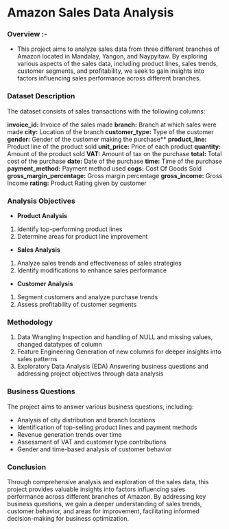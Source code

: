 # **Amazon Sales Data Analysis**
### Overview :- 
* This project aims to analyze sales data from three different branches of Amazon located in Mandalay, Yangon, and Naypyitaw. By exploring various aspects of the sales data, including product lines, sales trends, customer segments, and profitability, we seek to gain insights into factors influencing sales performance across different branches.

### Dataset Description
The dataset consists of sales transactions with the following columns:

**invoice_id:** Invoice of the sales made
**branch:** Branch at which sales were made
**city:** Location of the branch
**customer_type:** Type of the customer
**gender:** Gender of the customer making the purchase**
**product_line:** Product line of the product sold
**unit_price:** Price of each product
**quantity:** Amount of the product sold
**VAT:** Amount of tax on the purchase
**total:** Total cost of the purchase
**date:** Date of the purchase
**time:** Time of the purchase
**payment_method:** Payment method used
**cogs:** Cost Of Goods Sold
**gross_margin_percentage:** Gross margin percentage
**gross_income:** Gross Income
**rating:** Product Rating given by customer 

### **Analysis Objectives**
* **Product Analysis**
1. Identify top-performing product lines
2. Determine areas for product line improvement
* **Sales Analysis**
1. Analyze sales trends and effectiveness of sales strategies
2. Identify modifications to enhance sales performance
* **Customer Analysis**
1. Segment customers and analyze purchase trends
2. Assess profitability of customer segments
### **Methodology**
1. Data Wrangling
Inspection and handling of NULL and missing values, changed datatypes of column
2. Feature Engineering
Generation of new columns for deeper insights into sales patterns
3. Exploratory Data Analysis (EDA)
Answering business questions and addressing project objectives through data analysis

### **Business Questions**
The project aims to answer various business questions, including:

* Analysis of city distribution and branch locations
* Identification of top-selling product lines and payment methods
* Revenue generation trends over time
* Assessment of VAT and customer type contributions
* Gender and time-based analysis of customer behavior
  
### **Conclusion**
Through comprehensive analysis and exploration of the sales data, this project provides valuable insights into factors influencing sales performance across different branches of Amazon. By addressing key business questions, we gain a deeper understanding of sales trends, customer behavior, and areas for improvement, facilitating informed decision-making for business optimization.
